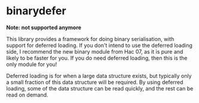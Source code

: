 # binarydefer

**Note: not supported anymore**

This library provides a framework for doing binary serialisation, with support for deferred loading. If you don't intend to use the deferred loading side, I recommend the new binary module from Hac 07, as it is pure and likely to be faster for you. If you do need deferred loading, then this is the only module for you!

Deferred loading is for when a large data structure exists, but typically only a small fraction of this data structure will be required. By using deferred loading, some of the data structure can be read quickly, and the rest can be read on demand.
